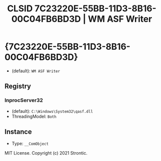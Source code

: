 ﻿---
title: "CLSID 7C23220E-55BB-11D3-8B16-00C04FB6BD3D | WM ASF Writer"
excerpt: What is COM-Object CLSID 7C23220E-55BB-11D3-8B16-00C04FB6BD3D?
---

# {7C23220E-55BB-11D3-8B16-00C04FB6BD3D}

* (default): `WM ASF Writer`

## Registry


### InprocServer32

* (default): `C:\Windows\System32\qasf.dll`
* ThreadingModel: `Both`

## Instance

* Type: `__ComObject`

MIT License. Copyright (c) 2021 Strontic.


